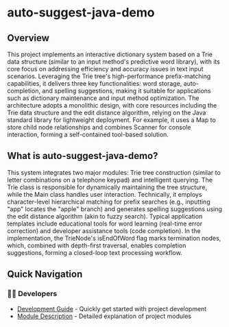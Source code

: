 # auto-suggest-java-demo

## Overview  
This project implements an interactive dictionary system based on a Trie data structure (similar to an input method's predictive word library), with its core focus on addressing efficiency and accuracy issues in text input scenarios. Leveraging the Trie tree's high-performance prefix-matching capabilities, it delivers three key functionalities: word storage, auto-completion, and spelling suggestions, making it suitable for applications such as dictionary maintenance and input method optimization. The architecture adopts a monolithic design, with core resources including the Trie data structure and the edit distance algorithm, relying on the Java standard library for lightweight deployment. For example, it uses a Map to store child node relationships and combines Scanner for console interaction, forming a self-contained tool-based solution.

## What is auto-suggest-java-demo?  
This system integrates two major modules: Trie tree construction (similar to letter combinations on a telephone keypad) and intelligent querying. The Trie class is responsible for dynamically maintaining the tree structure, while the Main class handles user interaction. Technically, it employs character-level hierarchical matching for prefix searches (e.g., inputting "app" locates the "apple" branch) and generates spelling suggestions using the edit distance algorithm (akin to fuzzy search). Typical application templates include educational tools for word learning (real-time error correction) and developer assistance tools (code completion). In the implementation, the TrieNode's isEndOfWord flag marks termination nodes, which, combined with depth-first traversal, enables completion suggestions, forming a closed-loop text processing workflow.

## Quick Navigation

### 👨‍💻 Developers
- [Development Guide](summary/dev_guide.md) - Quickly get started with project development
- [Module Description](docs/_module.md) - Detailed explanation of project modules